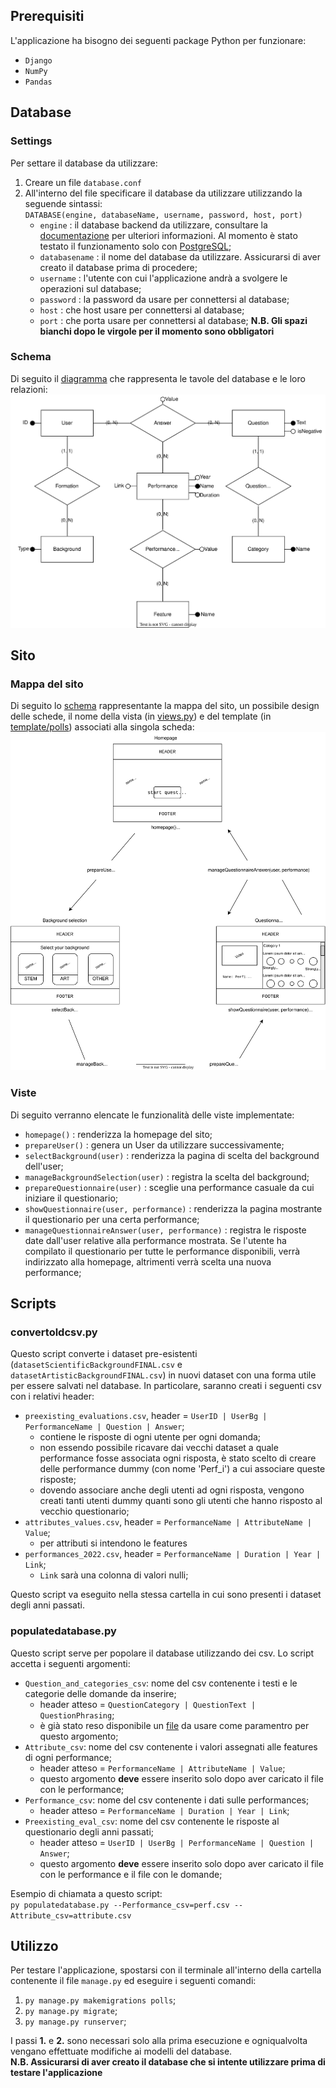 ## Prerequisiti
L'applicazione ha bisogno dei seguenti package Python per funzionare:
- `Django`
- `NumPy`
- `Pandas`

## Database
### Settings
Per settare il database da utilizzare:
1. Creare un file `database.conf`
2. All'interno del file specificare il database da utilizzare utilizzando la seguende sintassi:<br>
`DATABASE(engine, databaseName, username, password, host, port)`
    - `engine` : il database backend da utilizzare, consultare la [documentazione](https://docs.djangoproject.com/en/4.0/topics/install/#database-installation) per ulteriori informazioni. Al momento è stato testato il funzionamento solo con [PostgreSQL](https://www.postgresql.org/);
    - `databasename` : il nome del database da utilizzare. Assicurarsi di aver creato il database prima di procedere;
    - `username` : l'utente con cui l'applicazione andrà a svolgere le operazioni sul database;
    - `password` : la password da usare per connettersi al database;
    - `host` : che host usare per connettersi al database;
    - `port` : che porta usare per connettersi al database;
**N.B. Gli spazi bianchi dopo le virgole per il momento sono obbligatori**

### Schema
Di seguito il [diagramma](./dbschema.svg) che rappresenta le tavole del database e le loro relazioni:
![database schema](dbschema.svg)

## Sito
### Mappa del sito
Di seguito lo [schema](./sitemap.svg) rappresentante la mappa del sito, un possibile design delle schede, il nome della vista (in [views.py](./polls/views.py)) e del template (in [template/polls](./polls/templates/polls/)) associati alla singola scheda:
![site map](sitemap.svg)

### Viste
Di seguito verranno elencate le funzionalità delle viste implementate:
- `homepage()` : renderizza la homepage del sito;
- `prepareUser()` : genera un User da utilizzare successivamente;
- `selectBackground(user)` : renderizza la pagina di scelta del background dell'user;
- `manageBackgroundSelection(user)` : registra la scelta del background;
- `prepareQuestionnaire(user)` : sceglie una performance casuale da cui iniziare il questionario;
- `showQuestionnaire(user, performance)` : renderizza la pagina mostrante il questionario per una certa performance;
- `manageQuestionnaireAnswer(user, performance)` : registra le risposte date dall'user relative alla performance mostrata. Se l'utente ha compilato il questionario per tutte le performance disponibili, verrà indirizzato alla homepage, altrimenti verrà scelta una nuova performance;

## Scripts
### convertoldcsv.py
Questo script converte i dataset pre-esistenti (`datasetScientificBackgroundFINAL.csv` e `datasetArtisticBackgroundFINAL.csv`) in nuovi dataset con una forma utile per essere salvati nel database.
In particolare, saranno creati i seguenti csv con i relativi header:
- `preexisting_evaluations.csv`, header = `UserID | UserBg | PerformanceName | Question | Answer`;
    - contiene le risposte di ogni utente per ogni domanda;
    - non essendo possibile ricavare dai vecchi dataset a quale performance fosse associata ogni risposta, è stato scelto di creare delle performance dummy (con nome 'Perf_i') a cui associare queste risposte;
    - dovendo associare anche degli utenti ad ogni risposta, vengono creati tanti utenti dummy quanti sono gli utenti che hanno risposto al vecchio questionario;
- `attributes_values.csv`, header = `PerformanceName | AttributeName | Value`;
    - per attributi si intendono le features
- `performances_2022.csv`, header = `PerformanceName | Duration | Year | Link`;
    - `Link` sarà una colonna di valori nulli;

Questo script va eseguito nella stessa cartella in cui sono presenti i dataset degli anni passati.

### populatedatabase.py
Questo script serve per popolare il database utilizzando dei csv. Lo script accetta i seguenti argomenti:
- `Question_and_categories_csv`: nome del csv contenente i testi e le categorie delle domande da inserire;
    - header atteso = `QuestionCategory | QuestionText | QuestionPhrasing`;
    - è già stato reso disponibile un [file](./questions.csv) da usare come paramentro per questo argomento;
- `Attribute_csv`: nome del csv contenente i valori assegnati alle features di ogni performance;
    - header atteso = `PerformanceName | AttributeName | Value`;
    - questo argomento **deve** essere inserito solo dopo aver caricato il file con le performance;
- `Performance_csv`: nome del csv contenente i dati sulle performances;
    - header atteso = `PerformanceName | Duration | Year | Link`;
- `Preexisting_eval_csv`: nome del csv contenente le risposte al questionario degli anni passati;
    - header atteso = `UserID | UserBg | PerformanceName | Question | Answer`;
    - questo argomento **deve** essere inserito solo dopo aver caricato il file con le performance e il file con le domande;

Esempio di chiamata a questo script:<br>
`py populatedatabase.py --Performance_csv=perf.csv --Attribute_csv=attribute.csv`

## Utilizzo
Per testare l'applicazione, spostarsi con il terminale all'interno della cartella contenente il file `manage.py` ed eseguire i seguenti comandi:
1. `py manage.py makemigrations polls`;
2. `py manage.py migrate`;
3. `py manage.py runserver`;

I passi **1.** e **2.** sono necessari solo alla prima esecuzione e ogniqualvolta vengano effettuate modifiche ai modelli del database.<br>
**N.B. Assicurarsi di aver creato il database che si intente utilizzare prima di testare l'applicazione**
